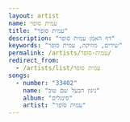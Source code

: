 ```yaml
---
layout: artist
name: עמית סופר
title: "עמית סופר"
description: "דף האמן עמית סופר"
keywords: "שירים, מוזיקה, עמית סופר"
permalink: /artists/עמית-סופר/
redirect_from:
  - /artists/list/עמית סופר
songs:
  - number: "33402"
    name: "ניגון הבעל שם טוב"
    album: "סינגלים"
    artist: "עמית סופר"
---
```

